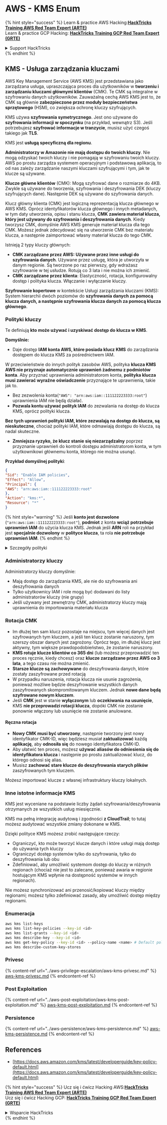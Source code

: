 # AWS - KMS Enum

{% hint style="success" %}
Learn & practice AWS Hacking:<img src="../../../.gitbook/assets/image (1) (1) (1) (1).png" alt="" data-size="line">[**HackTricks Training AWS Red Team Expert (ARTE)**](https://training.hacktricks.xyz/courses/arte)<img src="../../../.gitbook/assets/image (1) (1) (1) (1).png" alt="" data-size="line">\
Learn & practice GCP Hacking: <img src="../../../.gitbook/assets/image (2) (1).png" alt="" data-size="line">[**HackTricks Training GCP Red Team Expert (GRTE)**<img src="../../../.gitbook/assets/image (2) (1).png" alt="" data-size="line">](https://training.hacktricks.xyz/courses/grte)

<details>

<summary>Support HackTricks</summary>

* Check the [**subscription plans**](https://github.com/sponsors/carlospolop)!
* **Join the** 💬 [**Discord group**](https://discord.gg/hRep4RUj7f) or the [**telegram group**](https://t.me/peass) or **follow** us on **Twitter** 🐦 [**@hacktricks\_live**](https://twitter.com/hacktricks_live)**.**
* **Share hacking tricks by submitting PRs to the** [**HackTricks**](https://github.com/carlospolop/hacktricks) and [**HackTricks Cloud**](https://github.com/carlospolop/hacktricks-cloud) github repos.

</details>
{% endhint %}

## KMS - Usługa zarządzania kluczami

AWS Key Management Service (AWS KMS) jest przedstawiana jako zarządzana usługa, upraszczająca proces dla użytkowników w **tworzeniu i zarządzaniu kluczami głównymi klientów** (CMK). Te CMK są integralne w szyfrowaniu danych użytkowników. Zauważalną cechą AWS KMS jest to, że CMK są głównie **zabezpieczone przez moduły bezpieczeństwa sprzętowego** (HSM), co zwiększa ochronę kluczy szyfrujących.

KMS używa **szyfrowania symetrycznego**. Jest ono używane do **szyfrowania informacji w spoczynku** (na przykład, wewnątrz S3). Jeśli potrzebujesz **szyfrować informacje w tranzycie**, musisz użyć czegoś takiego jak **TLS**.

KMS jest **usługą specyficzną dla regionu**.

**Administratorzy w Amazonie nie mają dostępu do twoich kluczy**. Nie mogą odzyskać twoich kluczy i nie pomagają w szyfrowaniu twoich kluczy. AWS po prostu zarządza systemem operacyjnym i podstawową aplikacją, to od nas zależy zarządzanie naszymi kluczami szyfrującymi i tym, jak te klucze są używane.

**Klucze główne klientów** (CMK): Mogą szyfrować dane o rozmiarze do 4KB. Zwykle są używane do tworzenia, szyfrowania i deszyfrowania DEK (kluczy szyfrujących dane). Następnie DEK są używane do szyfrowania danych.

Klucz główny klienta (CMK) jest logiczną reprezentacją klucza głównego w AWS KMS. Oprócz identyfikatorów klucza głównego i innych metadanych, w tym daty utworzenia, opisu i stanu klucza, **CMK zawiera materiał klucza, który jest używany do szyfrowania i deszyfrowania danych**. Kiedy tworzysz CMK, domyślnie AWS KMS generuje materiał klucza dla tego CMK. Możesz jednak zdecydować się na utworzenie CMK bez materiału klucza, a następnie zaimportować własny materiał klucza do tego CMK.

Istnieją 2 typy kluczy głównych:

* **CMK zarządzane przez AWS: Używane przez inne usługi do szyfrowania danych**. Używane przez usługę, która je utworzyła w danym regionie. Są tworzone po raz pierwszy, gdy wdrażasz szyfrowanie w tej usłudze. Rotują co 3 lata i nie można ich zmienić.
* **CMK zarządzane przez klienta**: Elastyczność, rotacja, konfigurowalny dostęp i polityka klucza. Włączanie i wyłączanie kluczy.

**Szyfrowanie kopertowe** w kontekście Usługi zarządzania kluczami (KMS): System hierarchii dwóch poziomów do **szyfrowania danych za pomocą klucza danych, a następnie szyfrowania klucza danych za pomocą klucza głównego**.

### Polityki kluczy

Te definiują **kto może używać i uzyskiwać dostęp do klucza w KMS**.

**Domyślnie:**

*   Daje dostęp **IAM konta AWS, które posiada klucz KMS** do zarządzania dostępem do klucza KMS za pośrednictwem IAM.

W przeciwieństwie do innych polityk zasobów AWS, polityka **klucza KMS AWS nie przyznaje automatycznie uprawnień żadnemu z podmiotów konta**. Aby przyznać uprawnienia administratorom konta, **polityka klucza musi zawierać wyraźne oświadczenie** przyznające te uprawnienia, takie jak to.

* Bez zezwolenia konta(`"AWS": "arn:aws:iam::111122223333:root"`) uprawnienia IAM nie będą działać.
*   **Pozwala kontu używać polityk IAM** do zezwalania na dostęp do klucza KMS, oprócz polityki klucza.

**Bez tych uprawnień polityki IAM, które zezwalają na dostęp do klucza, są nieskuteczne**, chociaż polityki IAM, które odmawiają dostępu do klucza, są nadal skuteczne.
* **Zmniejsza ryzyko, że klucz stanie się niezarządzalny** poprzez przyznanie uprawnień do kontroli dostępu administratorom konta, w tym użytkownikowi głównemu konta, którego nie można usunąć.

**Przykład domyślnej polityki**:
```json
{
"Sid": "Enable IAM policies",
"Effect": "Allow",
"Principal": {
"AWS": "arn:aws:iam::111122223333:root"
},
"Action": "kms:*",
"Resource": "*"
}
```
{% hint style="warning" %}
Jeśli **konto jest dozwolone** (`"arn:aws:iam::111122223333:root"`), **podmiot** z konta **wciąż potrzebuje uprawnień IAM** do użycia klucza KMS. Jednak jeśli **ARN** roli na przykład jest **specjalnie dozwolony** w **polityce klucza**, ta rola **nie potrzebuje uprawnień IAM**.
{% endhint %}

<details>

<summary>Szczegóły polityki</summary>

Właściwości polityki:

* Dokument oparty na JSON
* Zasób --> Dotknięte zasoby (może być "\*")
* Akcja --> kms:Encrypt, kms:Decrypt, kms:CreateGrant ... (uprawnienia)
* Efekt --> Zezwól/Odmów
* Podmiot --> arn dotknięty
* Warunki (opcjonalne) --> Warunek przyznający uprawnienia

Granty:

* Zezwala na delegowanie swoich uprawnień innemu podmiotowi AWS w ramach twojego konta AWS. Musisz je utworzyć za pomocą interfejsów API AWS KMS. Można wskazać identyfikator CMK, podmiot granta oraz wymagany poziom operacji (Decrypt, Encrypt, GenerateDataKey...)
* Po utworzeniu grantu wydawany jest GrantToken i GrantID

**Dostęp**:

* Poprzez **politykę klucza** -- Jeśli to istnieje, ma **pierwszeństwo** przed polityką IAM
* Poprzez **politykę IAM**
* Poprzez **granty**

</details>

### Administratorzy kluczy

Administratorzy kluczy domyślnie:

* Mają dostęp do zarządzania KMS, ale nie do szyfrowania ani deszyfrowania danych
* Tylko użytkownicy IAM i role mogą być dodawani do listy administratorów kluczy (nie grupy)
* Jeśli używany jest zewnętrzny CMK, administratorzy kluczy mają uprawnienia do importowania materiału klucza

### Rotacja CMK

* Im dłużej ten sam klucz pozostaje na miejscu, tym więcej danych jest szyfrowanych tym kluczem, a jeśli ten klucz zostanie naruszony, tym szerszy obszar danych jest zagrożony. Oprócz tego, im dłużej klucz jest aktywny, tym większe prawdopodobieństwo, że zostanie naruszony.
* **KMS rotuje klucze klientów co 365 dni** (lub możesz przeprowadzić ten proces ręcznie, kiedy chcesz) oraz **klucze zarządzane przez AWS co 3 lata**, a tego czasu nie można zmienić.
* **Starsze klucze są zachowywane** do deszyfrowania danych, które zostały zaszyfrowane przed rotacją
* W przypadku naruszenia, rotacja klucza nie usunie zagrożenia, ponieważ możliwe będzie deszyfrowanie wszystkich danych zaszyfrowanych skompromitowanym kluczem. Jednak **nowe dane będą szyfrowane nowym kluczem**.
* Jeśli **CMK** jest w stanie **wyłączonym** lub **oczekiwania** **na usunięcie**, KMS **nie przeprowadzi rotacji klucza**, dopóki CMK nie zostanie ponownie włączony lub usunięcie nie zostanie anulowane.

#### Ręczna rotacja

* **Nowy CMK musi być utworzony**, następnie tworzony jest nowy identyfikator CMK-ID, więc będziesz musiał **zaktualizować** każdą **aplikację**, aby **odnosiła się** do nowego identyfikatora CMK-ID.
* Aby ułatwić ten proces, możesz **używać aliasów do odniesienia się do identyfikatora klucza** i następnie po prostu zaktualizować klucz, do którego odnosi się alias.
* Musisz **zachować stare klucze do deszyfrowania starych plików** zaszyfrowanych tym kluczem.

Możesz importować klucze z własnej infrastruktury kluczy lokalnych.

### Inne istotne informacje KMS

KMS jest wyceniane na podstawie liczby żądań szyfrowania/deszyfrowania otrzymanych ze wszystkich usług miesięcznie.

KMS ma pełną integrację audytową i zgodności **z CloudTrail**; to tutaj możesz audytować wszystkie zmiany dokonane w KMS.

Dzięki polityce KMS możesz zrobić następujące rzeczy:

* Ograniczyć, kto może tworzyć klucze danych i które usługi mają dostęp do używania tych kluczy
* Ograniczyć dostęp systemów tylko do szyfrowania, tylko do deszyfrowania lub obu
* Zdefiniować, aby umożliwić systemom dostęp do kluczy w różnych regionach (chociaż nie jest to zalecane, ponieważ awaria w regionie hostującym KMS wpłynie na dostępność systemów w innych regionach).

Nie możesz synchronizować ani przenosić/kopiować kluczy między regionami; możesz tylko zdefiniować zasady, aby umożliwić dostęp między regionami.

### Enumeracja
```bash
aws kms list-keys
aws kms list-key-policies --key-id <id>
aws kms list-grants --key-id <id>
aws kms describe-key --key-id <id>
aws kms get-key-policy --key-id <id> --policy-name <name> # Default policy name is "default"
aws kms describe-custom-key-stores
```
### Privesc

{% content-ref url="../aws-privilege-escalation/aws-kms-privesc.md" %}
[aws-kms-privesc.md](../aws-privilege-escalation/aws-kms-privesc.md)
{% endcontent-ref %}

### Post Exploitation

{% content-ref url="../aws-post-exploitation/aws-kms-post-exploitation.md" %}
[aws-kms-post-exploitation.md](../aws-post-exploitation/aws-kms-post-exploitation.md)
{% endcontent-ref %}

### Persistence

{% content-ref url="../aws-persistence/aws-kms-persistence.md" %}
[aws-kms-persistence.md](../aws-persistence/aws-kms-persistence.md)
{% endcontent-ref %}

## References

* [https://docs.aws.amazon.com/kms/latest/developerguide/key-policy-default.html](https://docs.aws.amazon.com/kms/latest/developerguide/key-policy-default.html)

{% hint style="success" %}
Ucz się i ćwicz Hacking AWS:<img src="../../../.gitbook/assets/image (1) (1) (1) (1).png" alt="" data-size="line">[**HackTricks Training AWS Red Team Expert (ARTE)**](https://training.hacktricks.xyz/courses/arte)<img src="../../../.gitbook/assets/image (1) (1) (1) (1).png" alt="" data-size="line">\
Ucz się i ćwicz Hacking GCP: <img src="../../../.gitbook/assets/image (2) (1).png" alt="" data-size="line">[**HackTricks Training GCP Red Team Expert (GRTE)**<img src="../../../.gitbook/assets/image (2) (1).png" alt="" data-size="line">](https://training.hacktricks.xyz/courses/grte)

<details>

<summary>Wsparcie HackTricks</summary>

* Sprawdź [**plany subskrypcyjne**](https://github.com/sponsors/carlospolop)!
* **Dołącz do** 💬 [**grupy Discord**](https://discord.gg/hRep4RUj7f) lub [**grupy telegramowej**](https://t.me/peass) lub **śledź** nas na **Twitterze** 🐦 [**@hacktricks\_live**](https://twitter.com/hacktricks_live)**.**
* **Dziel się trikami hackingowymi, przesyłając PR-y do** [**HackTricks**](https://github.com/carlospolop/hacktricks) i [**HackTricks Cloud**](https://github.com/carlospolop/hacktricks-cloud) repozytoriów na githubie.

</details>
{% endhint %}
